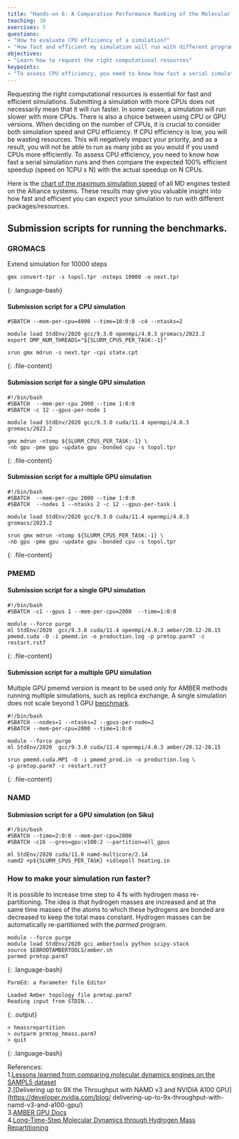 ```yaml
---
title: "Hands-on 6: A Comparative Performance Ranking of the Molecular Dynamics Software"
teaching: 30
exercises: 5
questions:
- "How to evaluate CPU efficiency of a simulation?"
- "How fast and efficient my simulation will run with different programs and computing resources?"
objectives:
- "Learn how to request the right computational resources"
keypoints:
- "To assess CPU efficiency, you need to know how fast a serial simulation runs"
---
```


Requesting the right computational resources is essential for fast and efficient simulations. Submitting a simulation with more CPUs does not necessarily mean that it will run faster. In some cases, a simulation will run slower with more CPUs. There is also a choice between using CPU or GPU versions. When deciding on the number of CPUs, it is crucial to consider both simulation speed and CPU efficiency. If CPU efficiency is low, you will be wasting resources. This will negatively impact your priority, and as a result, you will not be able to run as many jobs as you would if you used CPUs more efficiently. To assess CPU efficiency, you need to know how fast a serial simulation runs and then compare the expected 100% efficient speedup (speed on 1CPU x N) with the actual speedup on N CPUs.

Here is the [chart of the maximum simulation speed](https://mdbench.ace-net.ca/mdbench/) of all MD engines tested on the Alliance systems. These results may give you valuable insight into how fast and efficient you can expect your simulation to run with different packages/resources.

## Submission scripts for running the benchmarks.
### GROMACS
Extend simulation for 10000 steps
~~~
gmx convert-tpr -s topol.tpr -nsteps 10000 -o next.tpr
~~~
{: .language-bash}

#### Submission script for a CPU simulation
~~~
#SBATCH --mem-per-cpu=4000 --time=10:0:0 -c4 --ntasks=2

module load StdEnv/2020 gcc/9.3.0 openmpi/4.0.3 gromacs/2023.2
export OMP_NUM_THREADS="${SLURM_CPUS_PER_TASK:-1}"

srun gmx mdrun -s next.tpr -cpi state.cpt
~~~
{: .file-content}

#### Submission script for a single GPU simulation 
~~~
#!/bin/bash
#SBATCH  --mem-per-cpu 2000 --time 1:0:0   
#SBATCH -c 12 --gpus-per-node 1  

module load StdEnv/2020 gcc/9.3.0 cuda/11.4 openmpi/4.0.3 gromacs/2023.2

gmx mdrun -ntomp ${SLURM_CPUS_PER_TASK:-1} \
-nb gpu -pme gpu -update gpu -bonded cpu -s topol.tpr
~~~
{: .file-content}

#### Submission script for a multiple GPU simulation 
~~~
#!/bin/bash
#SBATCH  --mem-per-cpu 2000 --time 1:0:0   
#SBATCH  --nodes 1 --ntasks 2 -c 12 --gpus-per-task 1  

module load StdEnv/2020 gcc/9.3.0 cuda/11.4 openmpi/4.0.3 gromacs/2023.2

srun gmx mdrun -ntomp ${SLURM_CPUS_PER_TASK:-1} \
-nb gpu -pme gpu -update gpu -bonded cpu -s topol.tpr
~~~
{: .file-content}


### PMEMD
#### Submission script for a single GPU simulation
~~~
#!/bin/bash
#SBATCH -c1 --gpus 1 --mem-per-cpu=2000  --time=1:0:0

module --force purge
ml StdEnv/2020  gcc/9.3.0 cuda/11.4 openmpi/4.0.3 amber/20.12-20.15
pmemd.cuda -O -i pmemd.in -o production.log -p prmtop.parm7 -c restart.rst7

~~~
{: .file-content}

#### Submission script for a multiple GPU simulation
Multiple GPU pmemd version is meant to be used only for AMBER methods running multiple simulations, such as replica exchange. A single simulation does not scale beyond 1 GPU [benchmark](https://mdbench.ace-net.ca/mdbench/bform/?software_contains=GROMACS.cuda.mpi&software_id=&module_contains=&module_version=&site_contains=Narval&gpu_model=&cpu_model=&arch=&dataset=6n4o).

~~~
#!/bin/bash
#SBATCH --nodes=1 --ntasks=2 --gpus-per-node=2
#SBATCH --mem-per-cpu=2000 --time=1:0:0

module --force purge
ml StdEnv/2020  gcc/9.3.0 cuda/11.4 openmpi/4.0.3 amber/20.12-20.15

srun pmemd.cuda.MPI -O -i pmemd_prod.in -o production.log \
-p prmtop.parm7 -c restart.rst7
~~~
{: .file-content}

### NAMD
#### Submission script for a GPU simulation (on Siku)
~~~
#!/bin/bash
#SBATCH --time=2:0:0 --mem-per-cpu=2000 
#SBATCH -c16 --gres=gpu:v100:2 --partition=all_gpus

ml StdEnv/2020 cuda/11.0 namd-multicore/2.14
namd2 +p${SLURM_CPUS_PER_TASK} +idlepoll heating.in
~~~


### How to make your simulation run faster?
It is possible to increase time step to 4 fs with hydrogen mass re-partitioning. The idea is that hydrogen masses are increased and at the same time masses of the atoms to which these hydrogens are bonded are decreased to keep the total mass constant. Hydrogen masses can be automatically re-partitioned with the *parmed* program.
~~~
module --force purge
module load StdEnv/2020 gcc ambertools python scipy-stack
source $EBROOTAMBERTOOLS/amber.sh
parmed prmtop.parm7
~~~
{: .language-bash}

~~~
ParmEd: a Parameter file Editor

Loaded Amber topology file prmtop.parm7
Reading input from STDIN...
~~~
{: .output}

~~~
> hmassrepartition
> outparm prmtop_hmass.parm7
> quit
~~~
{: .language-bash}

References:  
1.[Lessons learned from comparing molecular dynamics engines on the SAMPL5 dataset](https://link.springer.com/article/10.1007%2Fs10822-016-9977-1)   
2.[Delivering up to 9X the Throughput with NAMD v3 and NVIDIA A100 GPU](https://developer.nvidia.com/blog/  delivering-up-to-9x-throughput-with-namd-v3-and-a100-gpu/)  
3.[AMBER GPU Docs](https://ambermd.org/GPUHowTo.php)  
4.[Long-Time-Step Molecular Dynamics through Hydrogen Mass Repartitioning](https://pubs.acs.org/doi/abs/10.1021/ct5010406)
